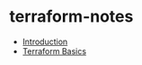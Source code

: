 # terraform-notes

- [Introduction](01_introduction.md)
- [Terraform Basics](02_terraform-basics.md)
